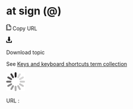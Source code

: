 # at sign (@)

![Copy URL](media/at-sign/Copy.png)
Copy URL

![Download](media/at-sign/Download.png)

Download topic

See [Keys and keyboard shortcuts term collection](https://worldready.cloudapp.net/Styleguide/Read?id=2700&topicid=27401)

![In progress](media/at-sign/activity-large.gif)

URL :
